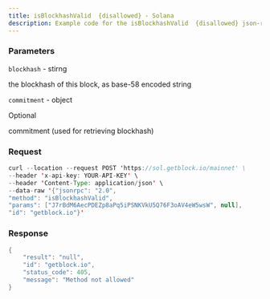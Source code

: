 ```yaml
---
title: isBlockhashValid  {disallowed} - Solana
description: Example code for the isBlockhashValid  {disallowed} json-rpc method. Сomplete guide on how to use isBlockhashValid  {disallowed} json-rpc in GetBlock.io Web3 documentation.
---
```


### Parameters


`blockhash` - stirng

the blockhash of this block, as base-58 encoded string

`commitment` - object

Optional

commitment (used for retrieving blockhash)

### Request

``` java
curl --location --request POST 'https://sol.getblock.io/mainnet' \ 
--header 'x-api-key: YOUR-API-KEY' \ 
--header 'Content-Type: application/json' \ 
--data-raw '{"jsonrpc": "2.0",
"method": "isBlockhashValid",
"params": ["J7rBdM6AecPDEZp8aPq5iPSNKVkU5Q76F3oAV4eW5wsW", null],
"id": "getblock.io"}'
```

###  Response

``` java
{
    "result": "null",
    "id": "getblock.io",
    "status_code": 405,
    "message": "Method not allowed"
}
```

